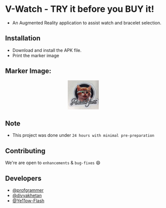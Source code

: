 # V-Watch - TRY it before you BUY it!

- An Augmented Reality application to assist watch and bracelet selection.

## Installation
- Download and install the APK file.
- Print the marker image

## Marker Image:
<p align="center">
  <a href="" rel="noopener">
  <img width=100px src="marker.jpg"></a>
</p>

## Note
- This project was done under `24 hours with minimal pre-preparation`

## Contributing
 We're are open to `enhancements` & `bug-fixes` :smile:

## Developers  
- [@profgrammer](https://github.com/profgrammer)  
- [@divyakhetan](https://github.com/divyakhetan)
- [@Ye11ow-Flash](https://github.com/Ye11ow-Flash)
